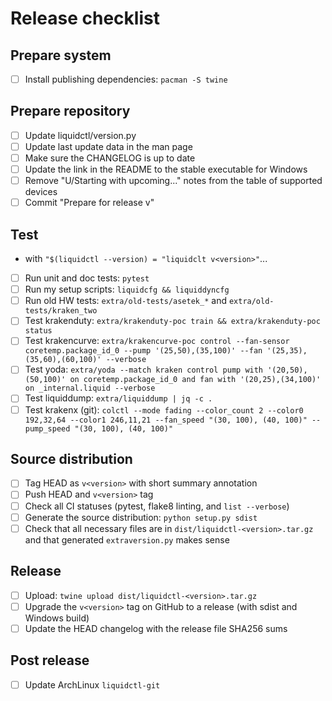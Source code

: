 # Release checklist

## Prepare system

 - [ ] Install publishing dependencies: `pacman -S twine`

## Prepare repository

 - [ ] Update liquidctl/version.py
 - [ ] Update last update data in the man page
 - [ ] Make sure the CHANGELOG is up to date
 - [ ] Update the link in the README to the stable executable for Windows
 - [ ] Remove "U/Starting with upcoming..." notes from the table of supported devices
 - [ ] Commit "Prepare for release v<version>"

## Test

 - with `"$(liquidctl --version) = "liquidclt v<version>"`...
 - [ ] Run unit and doc tests: `pytest`
 - [ ] Run my setup scripts: `liquidcfg && liquiddyncfg`
 - [ ] Run old HW tests: `extra/old-tests/asetek_*` and `extra/old-tests/kraken_two`
 - [ ] Test krakenduty: `extra/krakenduty-poc train && extra/krakenduty-poc status`
 - [ ] Test krakencurve: `extra/krakencurve-poc control --fan-sensor coretemp.package_id_0 --pump '(25,50),(35,100)' --fan '(25,35),(35,60),(60,100)' --verbose`
 - [ ] Test yoda: `extra/yoda --match kraken control pump with '(20,50),(50,100)' on coretemp.package_id_0 and fan with '(20,25),(34,100)' on _internal.liquid --verbose`
 - [ ] Test liquiddump: `extra/liquiddump | jq -c .`
 - [ ] Test krakenx (git): `colctl --mode fading --color_count 2 --color0 192,32,64 --color1 246,11,21 --fan_speed "(30, 100), (40, 100)" --pump_speed "(30, 100), (40, 100)"`

## Source distribution

 - [ ] Tag HEAD as `v<version>` with short summary annotation
 - [ ] Push HEAD and `v<version>` tag
 - [ ] Check all CI statuses (pytest, flake8 linting, and `list --verbose`)
 - [ ] Generate the source distribution: `python setup.py sdist`
 - [ ] Check that all necessary files are in `dist/liquidctl-<version>.tar.gz` and that generated `extraversion.py` makes sense

## Release

 - [ ] Upload: `twine upload dist/liquidctl-<version>.tar.gz`
 - [ ] Upgrade the `v<version>` tag on GitHub to a release (with sdist and Windows build)
 - [ ] Update the HEAD changelog with the release file SHA256 sums

## Post release

 - [ ] Update ArchLinux `liquidctl-git`
